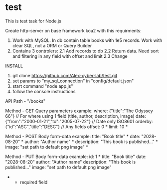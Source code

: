 # test

This is test task for Node.js

Create http-server on base framework koa2 with this requirments:
1. Work with MySQL. In db contain table books with 1e5 records. Work with clear SQL, not a ORM or Query Builder
2. Contains 3 controlers:
2.1 Add records to db
2.2 Return data. Need sort and filtering in any field with offset and limit
2.3 Change

INSTALL

1. git clone https://github.com/Alex-cyber-lab/test.git
2. set params to "my_sql_connection" in "config/default.json"
3. start command "node app.js"
4. follow the console instructions

API
Path - "/books"

Method - GET
Query parameters example:
where: {"title":"The Odyssey 66"} // For where using 1 field (title, author, description, image)
date: {"from":"2000-01-21","to":"2005-07-22"} // Date only ISO8601
orderby: {"id":"ASC","title":"DESC"} // Any fields
offset: 0 *
limit: 10 *

Method - POST
Body form-data example:
title: "Book title" * 
date: "2028-08-20" * 
author: "Author name" *
description: "This book is published..." *
image: "set path to default png image" *

Method - PUT
Body form-data example:
id: 1 *
title: "Book title"
date: "2028-08-20"
author: "Author name"
description: "This book is published..."
image: "set path to default png image"

* - required field
